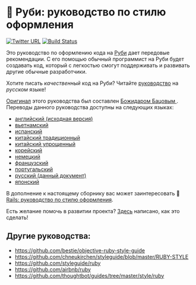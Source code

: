 # :blue_book: Руби: руководство по стилю оформления

[![Twitter URL](https://img.shields.io/twitter/url/http/shields.io.svg?style=social)](https://twitter.com/intent/tweet?button_hashtag=RubyStyleGuide&text=%D0%9F%D0%B8%D1%88%D0%B8%20%D0%BA%D0%BE%D0%B4%20%D0%BD%D0%B0%20Ruby%20%D1%81%D0%BE%20%D1%81%D1%82%D0%B8%D0%BB%D0%B5%D0%BC!&url=https://github.com/arbox/ruby-style-guide)
[![Build Status](https://travis-ci.org/arbox/ruby-style-guide.svg?branch=master)](https://travis-ci.org/arbox/ruby-style-guide)

Это руководство по оформлению кода на [Руби](https://www.ruby-lang.org/ru/) дает
передовые рекомендации. С его помощью обычный программист на Руби будет создавать
код, который с легкостью смогут поддерживать и развивать другие обычные разработчики.

Хотите писать _качественный_ код на Руби? Читайте [руководство][russian]
на _русском_ языке!

[Оригинал][english] этого руководства был составлен [Божидаром Бацовым
][bbatsov]. Переводы данного руководства доступны на следующих языках:

* [английский (исходная версия)][english]
* [вьетнамский](https://github.com/scrum2b/ruby-style-guide/blob/master/README-viVN.md)
* [испанский](https://github.com/alemohamad/ruby-style-guide/blob/master/README-esLA.md)
* [китайский традиционный](https://github.com/JuanitoFatas/ruby-style-guide/blob/master/README-zhTW.md)
* [китайский упрощенный](https://github.com/JuanitoFatas/ruby-style-guide/blob/master/README-zhCN.md)
* [корейский](https://github.com/dalzony/ruby-style-guide/blob/master/README-koKR.md)
* [немецкий](https://github.com/arbox/de-ruby-style-guide/blob/master/README-deDE.md)
* [французский](https://github.com/gauthier-delacroix/ruby-style-guide/blob/master/README-frFR.md)
* [португальский](https://github.com/rubensmabueno/ruby-style-guide/blob/master/README-PT-BR.md)
* [русский (данный документ)](https://github.com/arbox/ruby-style-guide/blob/master/README-ruRU.md)
* [японский](https://github.com/fortissimo1997/ruby-style-guide/blob/japanese/README.ja.md)

В дополнение к настоящему сборнику вас может заинтересовать
:green_book: [Rails: руководство по стилю оформления](https://github.com/arbox/rails-style-guide/blob/master/README-ruRU.md).

Есть желание помочь в развитии проекта? [Здесь](CONTRIBUTING-ruRU.md) написано,
как это сделать!

## Другие руководства:

* https://github.com/bestie/objective-ruby-style-guide
* https://github.com/chneukirchen/styleguide/blob/master/RUBY-STYLE
* https://github.com/styleguide/ruby
* https://github.com/airbnb/ruby
* https://github.com/thoughtbot/guides/tree/master/style/ruby

[russian]: https://github.com/arbox/ruby-style-guide/blob/master/README-ruRU.md
[english]: https://github.com/bbatsov/ruby-style-guide/blob/master/README.md
[bbatsov]: https://github.com/bbatsov
